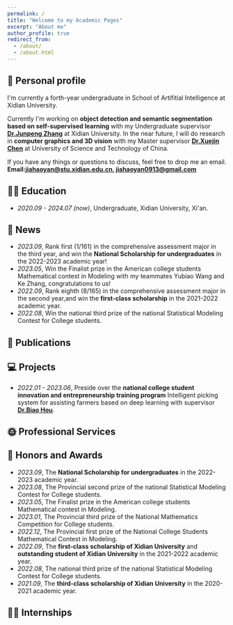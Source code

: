 ```yaml
---
permalink: /
title: "Welcome to my Academic Pages"
excerpt: "About me"
author_profile: true
redirect_from: 
  - /about/
  - /about.html
---
```


## 🧑 Personal profile

 I'm currently a forth-year undergraduate in School of Artifitial Intelligence at Xidian University. 

 Currently I'm working on **object detection and semantic segmentation based on self-supervised learning** with my Undergraduate supervisor **[Dr.Junpeng Zhang](https://faculty.xidian.edu.cn/junpengzhang/zh_CN/index.htm)** at Xidian University. In the near future, I will 
 do research in **computer graphics and 3D vision** with my Master supervisor **[Dr.Xuejin Chen](http://staff.ustc.edu.cn/~xjchen99/)** at University of Science and Technology of China. 

 If you have any things or questions to discuss, feel free to drop me an email.   
 **Email:<jiahaoyan@stu.xidian.edu.cn>,  <jiahaoyan0913@gmail.com>**

## 👨‍🎓 Education

* *2020.09 - 2024.07 (now)*, Undergraduate, Xidian University, Xi'an. 

## 📰 News
  
 * *2023.09*, Rank first (1/161) in the comprehensive assessment major in the third year, and win the **National Scholarship for undergraduates** in the 2022-2023 academic year!    
 * *2023.05*, Win the Finalist prize in the American college students Mathematical contest in Modeling with my teammates Yubiao Wang and Ke Zhang, congratulations to us!    
 * *2022.09*, Rank eighth (8/165) in the comprehensive assessment major in the second year,and win the **first-class scholarship** in the 2021-2022 academic year.    
 * *2022.08*, Win the national third prize of the national Statistical Modeling Contest for College students.
 
## 📝 Publications

## 💻 Projects

 * *2022.01 - 2023.06*, Preside over the **national college student innovation and entrepreneurship training program** Intelligent picking system for assisting farmers based on deep
    learning with supervisor **[Dr.Biao Hou](https://web.xidian.edu.cn/houbiao/)**.

## 🌞 Professional Services

## 🏅 Honors and Awards

 * *2023.09*, The **National Scholarship for undergraduates** in the 2022-2023 academic year.  
 * *2023.08*, The Provincial second prize of the national Statistical Modeling Contest for College students.  
 * *2023.05*, The Finalist prize in the American college students Mathematical contest in Modeling.  
 * *2023.01*, The Provincial third prize of the National Mathematics Competition for College students.  
 * *2022.12*, The Provincial first prize of the National College Students Mathematical Contest in Modeling.   
 * *2022.09*, The **first-class scholarship of Xidian University** and **outstanding student of Xidian University** in the 2021-2022 academic year.   
 * *2022.08*, The national third prize of the national Statistical Modeling Contest for College students.  
 * *2021.09*, The **third-class scholarship of Xidian University** in the 2020-2021 academic year.  
 
## 👨‍💻 Internships


